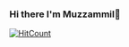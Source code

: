 ### Hi there I'm Muzzammil👋

[![HitCount](http://hits.dwyl.com/mhsmhs123/mhsmhs123.svg)](http://hits.dwyl.com/mhsmhs123/mhsmhs123)

<!--
**mhsmhs123/mhsmhs123** is a ✨ _special_ ✨ repository because its `README.md` (this file) appears on your GitHub profile.

Here are some ideas to get you started:

- 🔭 I’m currently working on some front-end projects like my portfolio, and web apps using HTML, CSS and JS
- 🌱 I’m currently learning 3D Javascript animations, using FIGMA to create designs/prototypes of my UI and learning react.js to bring my projects to life
- 👯 I’m looking to collaborate on any basic front-end applications
- 📫 How to reach me: sultaanmuzzammil@gmail.com
- 😄 Pronouns: he/him
-->

